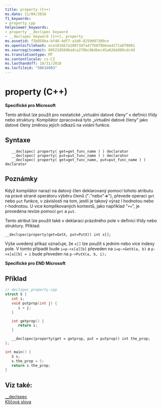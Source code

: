 ```yaml
---
title: property (C++)
ms.date: 11/04/2016
f1_keywords:
- property_cpp
helpviewer_keywords:
- property __declspec keyword
- __declspec keyword [C++], property
ms.assetid: f3b850ba-bf48-4df7-a1d6-8259d97309ce
ms.openlocfilehash: ece1016b7a18873dfa477b0f8b6ae4271a0f8001
ms.sourcegitcommit: 6052185696adca270bc9bdbec45a626dd89cdcdd
ms.translationtype: MT
ms.contentlocale: cs-CZ
ms.lasthandoff: 10/31/2018
ms.locfileid: "50616993"
---
```

# <a name="property-c"></a>property (C++)

**Specifické pro Microsoft**

Tento atribut lze použít pro nestatické „virtuální datové členy“ v definici třídy nebo struktury. Kompilátor zpracovává tyto „virtuální datové členy“ jako datové členy změnou jejich odkazů na volání funkce.

## <a name="syntax"></a>Syntaxe

```
   __declspec( property( get=get_func_name ) ) declarator
   __declspec( property( put=put_func_name ) ) declarator
   __declspec( property( get=get_func_name, put=put_func_name ) ) declarator
```

## <a name="remarks"></a>Poznámky

Když kompilátor narazí na datový člen deklarovaný pomocí tohoto atributu na pravé straně operátoru výběru členů ("**.**"nebo"**->**"), převede operaci `get` nebo `put` funkce, v závislosti na tom, jestli je takový výraz l hodnotou nebo r-hodnotou. U více komplikovaných kontextů, jako například "`+=`", je provedena revize pomocí `get` a `put`.

Tento atribut lze použít také v deklaraci prázdného pole v definici třídy nebo struktury. Příklad:

```cpp
__declspec(property(get=GetX, put=PutX)) int x[];
```

Výše uvedený příkaz označuje, že `x[]` lze použít s jedním nebo více indexy pole. V tomto případě bude `i=p->x[a][b]` převeden na `i=p->GetX(a, b)` a `p->x[a][b] = i` bude převeden na `p->PutX(a, b, i);`

**Specifické pro END Microsoft**

## <a name="example"></a>Příklad

```cpp
// declspec_property.cpp
struct S {
   int i;
   void putprop(int j) {
      i = j;
   }

   int getprop() {
      return i;
   }

   __declspec(property(get = getprop, put = putprop)) int the_prop;
};

int main() {
   S s;
   s.the_prop = 5;
   return s.the_prop;
}
```

## <a name="see-also"></a>Viz také:

[__declspec](../cpp/declspec.md)<br/>
[Klíčová slova](../cpp/keywords-cpp.md)